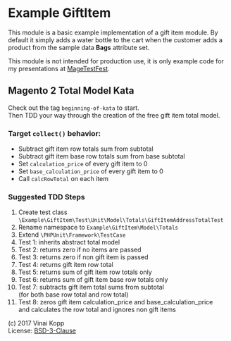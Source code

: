 # Example GiftItem

This module is a basic example implementation of a gift item module.
By default it simply adds a water bottle to the cart when the customer adds a product from the sample data **Bags** attribute set.

This module is not intended for production use, it is only example code for my presentations at [MageTestFest](https://magetestfest.com/).

## Magento 2 Total Model Kata

Check out the tag `beginning-of-kata` to start.  
Then TDD your way through the creation of the free gift item total model.

### Target `collect()` behavior:

* Subtract gift item row totals sum from subtotal
* Subtract gift item base row totals sum from base subtotal
* Set `calculation_price` of every gift item to 0
* Set `base_calculation_price` of every gift item to 0
* Call `calcRowTotal` on each item

### Suggested TDD Steps

1. Create test class  
   `\Example\GiftItem\Test\Unit\Model\Totals\GiftItemAddressTotalTest`
2. Rename namespace to `Example\GiftItem\Model\Totals`
3. Extend `\PHPUnit\Framework\TestCase`
4. Test 1: inherits abstract total model
5. Test 2: returns zero if no items are passed
6. Test 3: returns zero if non gift item is passed
7. Test 4: returns gift item row total
8. Test 5: returns sum of gift item row totals only
9. Test 6: returns sum of gift item base row totals only
10. Test 7: subtracts gift item total sums from subtotal  
    (for both base row total and row total)
11. Test 8: zeros gift item calculation_price and base_calculation_price  
    and calculates the row total
    and ignores non gift items  

(c) 2017 Vinai Kopp  
License: [BSD-3-Clause](https://opensource.org/licenses/BSD-3-Clause)

 
